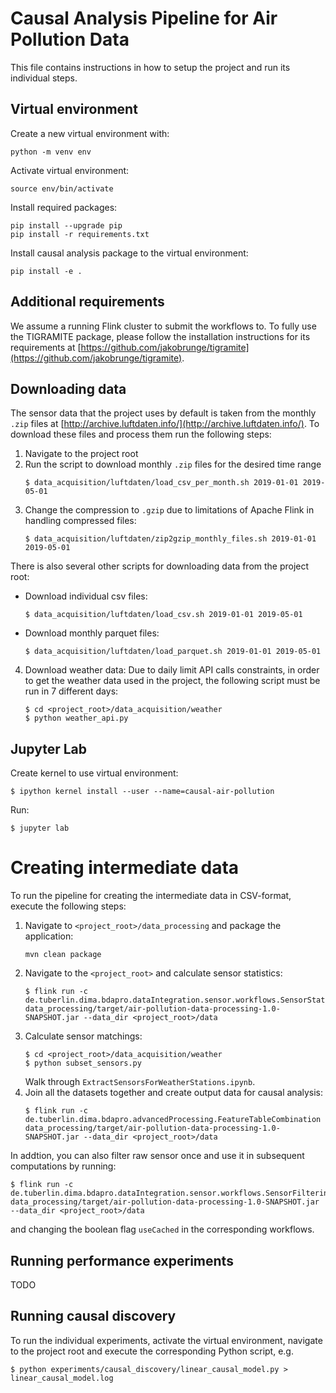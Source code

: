 #  Causal Analysis Pipeline for Air Pollution Data

This file contains instructions in how to setup the project and run its individual steps.

## Virtual environment
Create a new virtual environment with:
```
python -m venv env
```

Activate virtual environment:
```
source env/bin/activate
```

Install required packages:
```
pip install --upgrade pip
pip install -r requirements.txt
```

Install causal analysis package to the virtual environment:
```
pip install -e .
```

## Additional requirements
We assume a running Flink cluster to submit the workflows to. To fully use the TIGRAMITE package, please follow
the installation instructions for its requirements at [https://github.com/jakobrunge/tigramite](https://github.com/jakobrunge/tigramite).

## Downloading data
The sensor data that the project uses by default is taken from the monthly `.zip` files at [http://archive.luftdaten.info/](http://archive.luftdaten.info/).
To download these files and process them run the following steps:
1. Navigate to the project root
2. Run the script to download monthly `.zip` files for the desired time range
    ```
    $ data_acquisition/luftdaten/load_csv_per_month.sh 2019-01-01 2019-05-01
    ```
3. Change the compression to `.gzip` due to limitations of Apache Flink in handling compressed files:
    ```
    $ data_acquisition/luftdaten/zip2gzip_monthly_files.sh 2019-01-01 2019-05-01
    ```

There is also several other scripts for downloading data from the project root:
 - Download individual csv files:
    ```
    $ data_acquisition/luftdaten/load_csv.sh 2019-01-01 2019-05-01
    ```
- Download monthly parquet files:
    ```
    $ data_acquisition/luftdaten/load_parquet.sh 2019-01-01 2019-05-01
 
    ```

4. Download weather data:
    Due to daily limit API calls constraints, in order to get the weather data used in the project, the following script must be run in 7 different days:
    ```
    $ cd <project_root>/data_acquisition/weather
    $ python weather_api.py
    ```

## Jupyter Lab
Create kernel to use virtual environment:
```
$ ipython kernel install --user --name=causal-air-pollution
```

Run:
```
$ jupyter lab
```

# Creating intermediate data
To run the pipeline for creating the intermediate data in CSV-format, execute the following steps:
1. Navigate to `<project_root>/data_processing` and package the application:
    ```
    mvn clean package
    ```
2. Navigate to the `<project_root>` and calculate sensor statistics:
    ```
    $ flink run -c de.tuberlin.dima.bdapro.dataIntegration.sensor.workflows.SensorStatistics data_processing/target/air-pollution-data-processing-1.0-SNAPSHOT.jar --data_dir <project_root>/data
    ```
3. Calculate sensor matchings:
    ```
    $ cd <project_root>/data_acquisition/weather
    $ python subset_sensors.py
    ```
    Walk through `ExtractSensorsForWeatherStations.ipynb`.
5. Join all the datasets together and create output data for causal analysis:
    ```
    $ flink run -c de.tuberlin.dima.bdapro.advancedProcessing.FeatureTableCombination data_processing/target/air-pollution-data-processing-1.0-SNAPSHOT.jar --data_dir <project_root>/data
    ```

In addtion, you can also filter raw sensor once and use it in subsequent computations by running:
```
$ flink run -c de.tuberlin.dima.bdapro.dataIntegration.sensor.workflows.SensorFiltering data_processing/target/air-pollution-data-processing-1.0-SNAPSHOT.jar --data_dir <project_root>/data
```
and changing the boolean flag ``useCached`` in the corresponding workflows. 

## Running performance experiments
TODO

## Running causal discovery
To run the individual experiments, activate the virtual environment, navigate to the project root and execute the corresponding 
Python script, e.g.
```
$ python experiments/causal_discovery/linear_causal_model.py > linear_causal_model.log
```